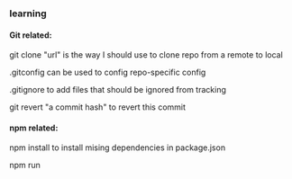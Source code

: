 ### learning

#### Git related:

git clone "url" is the way I should use to clone repo from a remote to local

.gitconfig can be used to config repo-specific config

.gitignore to add files that should be ignored from tracking

git revert "a commit hash" to revert this commit

#### npm related:

npm install to install mising dependencies in package.json

npm run <script> to run script in package.json
  
### Ideas and learning goals:

#### QoL:
* todolist app
* timetable app
* reminder app
* go train schedule and estimate how long user will take to get to the train station from current position
* break reminder
* <s>an app where i record stuff i learned everyday(to force me to be productive)?</s>
 * It so painful to upload my desgin images to github and use them in development log, maybe develop an app that make this less painful?
* combine all features into one app
* use github.io to deploy website?

#### Dev:
* find how to securely use API key in backend
* Express framwork with node.js?

#### learning goal:
* website
* cross-platform app
* flask?
* learn npm
* learn react
  

